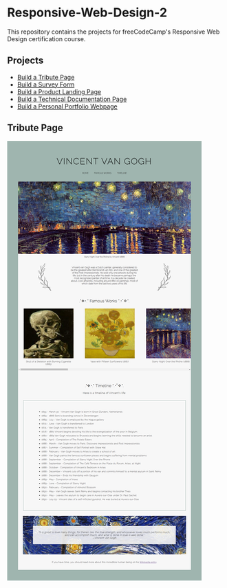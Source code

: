 # Responsive-Web-Design-2
This repository contains the projects for freeCodeCamp's Responsive Web Design certification course.

Projects
---------------------
 * [Build a Tribute Page](#tribute-page)
 * [Build a Survey Form](#survey-form)
 * [Build a Product Landing Page](#product-landing-page)
 * [Build a Technical Documentation Page](#technical-documentation-page)
 * [Build a Personal Portfolio Webpage](#personal-portfolio-webpage)

Tribute Page
---------------------
![image](https://github.com/Zainab-Rizwan/Responsive-Web-Design-2/blob/fd40a7a9edd8f13cf13a1e9353740e976952037b/Tribute%20Page/Overview.png)
